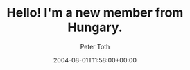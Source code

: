 ---
title: 'Hello! I''m a new member from Hungary.'
posts: 2
hash: 't255'
author: 'Peter Toth'
date: 2004-08-01T11:58:00+00:00
sources:
  - http://forums.tokipona.org/viewtopic.php%3Ft=255.html
---
